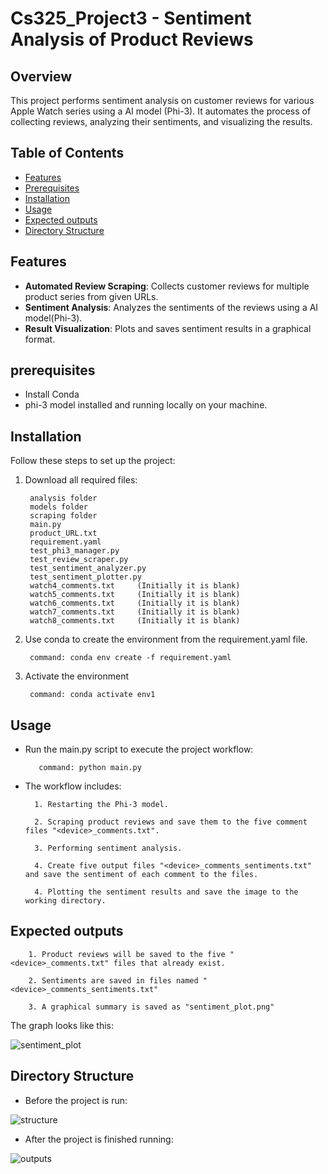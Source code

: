 # Cs325_Project3 - Sentiment Analysis of Product Reviews

## Overview
This project performs sentiment analysis on customer reviews for various Apple Watch series using a AI model (Phi-3). It automates the process of collecting reviews, analyzing their sentiments, and visualizing the results.

## Table of Contents
- [Features](#features)
- [Prerequisites](#prerequisites)
- [Installation](#installation)
- [Usage](#usage)
- [Expected outputs](#expected-outputs)
- [Directory Structure](#directory-structure)

## Features
- **Automated Review Scraping**: Collects customer reviews for multiple product series from given URLs.
- **Sentiment Analysis**: Analyzes the sentiments of the reviews using a AI model(Phi-3).
- **Result Visualization**: Plots and saves sentiment results in a graphical format.

## prerequisites
- Install Conda
- phi-3 model installed and running locally on your machine.


## Installation

Follow these steps to set up the project:
1. Download all required files: 

        analysis folder
        models folder
        scraping folder
        main.py
        product_URL.txt
        requirement.yaml
        test_phi3_manager.py
        test_review_scraper.py
        test_sentiment_analyzer.py
        test_sentiment_plotter.py
        watch4_comments.txt     (Initially it is blank)
        watch5_comments.txt     (Initially it is blank)
        watch6_comments.txt     (Initially it is blank)
        watch7_comments.txt     (Initially it is blank)
        watch8_comments.txt     (Initially it is blank)
        

2. Use conda to create the environment from the requirement.yaml file.

        command: conda env create -f requirement.yaml

3. Activate the environment

        command: conda activate env1


## Usage
- Run the main.py script to execute the project workflow:
  
         command: python main.py

- The workflow includes:

        1. Restarting the Phi-3 model.
  
        2. Scraping product reviews and save them to the five comment files "<device>_comments.txt".
  
        3. Performing sentiment analysis.
  
        4. Create five output files "<device>_comments_sentiments.txt" and save the sentiment of each comment to the files.
  
        4. Plotting the sentiment results and save the image to the working directory.

## Expected outputs

        1. Product reviews will be saved to the five "<device>_comments.txt" files that already exist.
  
        2. Sentiments are saved in files named "<device>_comments_sentiments.txt"
  
        3. A graphical summary is saved as "sentiment_plot.png"

The graph looks like this:

![sentiment_plot](https://github.com/user-attachments/assets/f5f742b5-40e2-4c22-a4f9-4811d3266aa3)


## Directory Structure
- Before the project is run:
  
![structure](https://github.com/user-attachments/assets/c2a4c696-ab68-4ce7-86d2-0eb288e34a74)

- After the project is finished running:
  
![outputs](https://github.com/user-attachments/assets/d64eb268-69a9-4467-9199-4f5c202505be)


